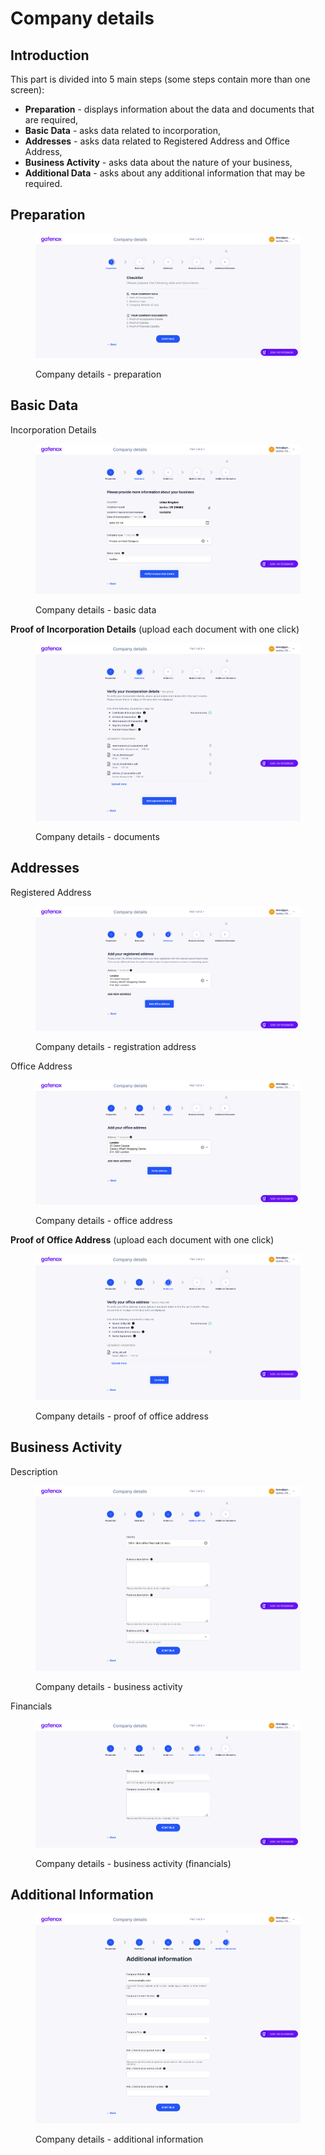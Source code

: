 # Company details

## Introduction

This part is divided into 5 main steps (some steps contain more than one screen):

* **Preparation** - displays information about the data and documents that are required,
* **Basic Data** - asks data related to incorporation,
* **Addresses** - asks data related to Registered Address and Office Address,
* **Business Activity** - asks data about the nature of your business,
* **Additional Data** - asks about any additional information that may be required.

## **Preparation**

<figure><img src="../../.gitbook/assets/preparation.png" alt="Company details - preparation"><figcaption><p>Company details - preparation</p></figcaption></figure>

## **Basic Data**&#x20;

Incorporation Details

<figure><img src="../../.gitbook/assets/basic_data.png" alt="Company details - basic data"><figcaption><p>Company details - basic data</p></figcaption></figure>

**Proof of Incorporation Details** (upload each document with one click)

<figure><img src="../../.gitbook/assets/proof_of_incorp.png" alt="Company details - documents"><figcaption><p>Company details - documents</p></figcaption></figure>

## **Addresses**

Registered Address

<figure><img src="../../.gitbook/assets/reg_address.png" alt="Company details - registration address"><figcaption><p>Company details - registration address</p></figcaption></figure>

Office Address

<figure><img src="../../.gitbook/assets/office_addr.png" alt="Company details - office address"><figcaption><p>Company details - office address</p></figcaption></figure>

**Proof of Office Address** (upload each document with one click)

<figure><img src="../../.gitbook/assets/proof_of_office_addr.png" alt="Company details - proof of office address"><figcaption><p>Company details - proof of office address</p></figcaption></figure>

## **Business Activity**

Description

<figure><img src="../../.gitbook/assets/business_act.png" alt="Company details - business activity"><figcaption><p>Company details - business activity</p></figcaption></figure>

Financials

<figure><img src="../../.gitbook/assets/finanscials.png" alt="Company details - business activity (financials)"><figcaption><p>Company details - business activity (financials)</p></figcaption></figure>

## **Additional Information**

<figure><img src="../../.gitbook/assets/add_info.png" alt="Company details - additional information"><figcaption><p>Company details - additional information</p></figcaption></figure>
